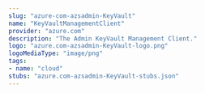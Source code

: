 ```yaml
---
slug: "azure-com-azsadmin-KeyVault"
name: "KeyVaultManagementClient"
provider: "azure.com"
description: "The Admin KeyVault Management Client."
logo: "azure.com-azsadmin-KeyVault-logo.png"
logoMediaType: "image/png"
tags:
- name: "cloud"
stubs: "azure.com-azsadmin-KeyVault-stubs.json"
---
```

